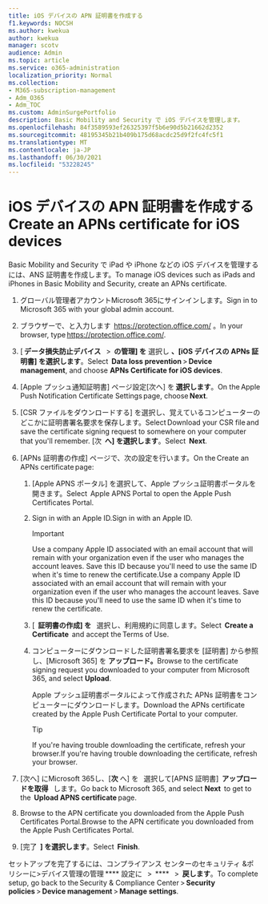 ```yaml
---
title: iOS デバイスの APN 証明書を作成する
f1.keywords: NOCSH
ms.author: kwekua
author: kwekua
manager: scotv
audience: Admin
ms.topic: article
ms.service: o365-administration
localization_priority: Normal
ms.collection:
- M365-subscription-management
- Adm_O365
- Adm_TOC
ms.custom: AdminSurgePortfolio
description: Basic Mobility and Security で iOS デバイスを管理します。
ms.openlocfilehash: 84f3589593ef26325397f5b6e90d5b21662d2352
ms.sourcegitcommit: 48195345b21b409b175d68acdc25d9f2fc4fc5f1
ms.translationtype: MT
ms.contentlocale: ja-JP
ms.lasthandoff: 06/30/2021
ms.locfileid: "53228245"
---
```

# <a name="create-an-apns-certificate-for-ios-devices"></a><span data-ttu-id="f6be5-103">iOS デバイスの APN 証明書を作成する</span><span class="sxs-lookup"><span data-stu-id="f6be5-103">Create an APNs certificate for iOS devices</span></span>

<span data-ttu-id="f6be5-104">Basic Mobility and Security で iPad や iPhone などの iOS デバイスを管理するには、ANS 証明書を作成します。</span><span class="sxs-lookup"><span data-stu-id="f6be5-104">To manage iOS devices such as iPads and iPhones in Basic Mobility and Security, create an APNs certificate.</span></span>

1. <span data-ttu-id="f6be5-105">グローバル管理者アカウントMicrosoft 365にサインインします。</span><span class="sxs-lookup"><span data-stu-id="f6be5-105">Sign in to Microsoft 365 with your global admin account.</span></span>

2. <span data-ttu-id="f6be5-106">ブラウザーで、と入力します  <https://protection.office.com/> 。</span><span class="sxs-lookup"><span data-stu-id="f6be5-106">In your browser, type <https://protection.office.com/>.</span></span>

3. <span data-ttu-id="f6be5-107">[ **データ損失防止デバイス**   >  **の管理] を** 選択し **、[iOS デバイスの APNs 証明書] を選択します**。</span><span class="sxs-lookup"><span data-stu-id="f6be5-107">Select  **Data loss prevention** > **Device management**, and choose **APNs Certificate for iOS devices**.</span></span>

4. <span data-ttu-id="f6be5-108">[Apple プッシュ通知証明書] ページ設定[次へ] を **選択します**。</span><span class="sxs-lookup"><span data-stu-id="f6be5-108">On the Apple Push Notification Certificate Settings page, choose **Next**.</span></span>

5. <span data-ttu-id="f6be5-109">[CSR ファイルをダウンロードする] を選択し、覚えているコンピューターのどこかに証明書署名要求を保存します。</span><span class="sxs-lookup"><span data-stu-id="f6be5-109">Select Download your CSR file and save the certificate signing request to somewhere on your computer that you'll remember.</span></span> <span data-ttu-id="f6be5-110">[次  **へ] を選択します**。</span><span class="sxs-lookup"><span data-stu-id="f6be5-110">Select  **Next**.</span></span>

6. <span data-ttu-id="f6be5-111">[APNs 証明書の作成] ページで、次の設定を行います。</span><span class="sxs-lookup"><span data-stu-id="f6be5-111">On the Create an APNs certificate page:</span></span>

    1. <span data-ttu-id="f6be5-112">[Apple APNS ポータル] を選択して、Apple プッシュ証明書ポータルを開きます。</span><span class="sxs-lookup"><span data-stu-id="f6be5-112">Select  Apple APNS Portal to open the Apple Push Certificates Portal.</span></span>

    2. <span data-ttu-id="f6be5-113">Sign in with an Apple ID.</span><span class="sxs-lookup"><span data-stu-id="f6be5-113">Sign in with an Apple ID.</span></span>

       > [!IMPORTANT]
       > <span data-ttu-id="f6be5-p102">Use a company Apple ID associated with an email account that will remain with your organization even if the user who manages the account leaves. Save this ID because you'll need to use the same ID when it's time to renew the certificate.</span><span class="sxs-lookup"><span data-stu-id="f6be5-p102">Use a company Apple ID associated with an email account that will remain with your organization even if the user who manages the account leaves. Save this ID because you'll need to use the same ID when it's time to renew the certificate.</span></span>

    3. <span data-ttu-id="f6be5-116">[  **証明書の作成] を**   選択し、利用規約に同意します。</span><span class="sxs-lookup"><span data-stu-id="f6be5-116">Select  **Create a Certificate**  and accept the Terms of Use.</span></span>

    4. <span data-ttu-id="f6be5-117">コンピューターにダウンロードした証明書署名要求を [証明書] から参照し、[Microsoft 365] を **アップロード。**</span><span class="sxs-lookup"><span data-stu-id="f6be5-117">Browse to the certificate signing request you downloaded to your computer from Microsoft 365, and select **Upload**.</span></span>

       <span data-ttu-id="f6be5-118">Apple プッシュ証明書ポータルによって作成された APNs 証明書をコンピューターにダウンロードします。</span><span class="sxs-lookup"><span data-stu-id="f6be5-118">Download the APNs certificate created by the Apple Push Certificate Portal to your computer.</span></span>

       > [!TIP]
       > <span data-ttu-id="f6be5-119">If you're having trouble downloading the certificate, refresh your browser.</span><span class="sxs-lookup"><span data-stu-id="f6be5-119">If you're having trouble downloading the certificate, refresh your browser.</span></span>

7. <span data-ttu-id="f6be5-120">[次へ] にMicrosoft 365し、[**次** へ] を   選択して[APNS 証明書]  **アップロードを取得**   します。</span><span class="sxs-lookup"><span data-stu-id="f6be5-120">Go back to Microsoft 365, and select **Next**  to get to the  **Upload APNS certificate** page.</span></span>

8. <span data-ttu-id="f6be5-121"> Browse to the APN certificate you downloaded from the Apple Push Certificates Portal.</span><span class="sxs-lookup"><span data-stu-id="f6be5-121">Browse to the APN certificate you downloaded from the Apple Push Certificates Portal.</span></span>

9. <span data-ttu-id="f6be5-122">[完了  **] を選択します**。</span><span class="sxs-lookup"><span data-stu-id="f6be5-122">Select  **Finish**.</span></span>

<span data-ttu-id="f6be5-123">セットアップを完了するには、コンプライアンス センターのセキュリティ &ポリシーに>デバイス管理の管理 \*\*\*\* 設定に   >  \*\*\*\*   >  **戻します**。</span><span class="sxs-lookup"><span data-stu-id="f6be5-123">To complete setup, go back to the Security & Compliance Center > **Security policies** > **Device management** > **Manage settings**.</span></span>
